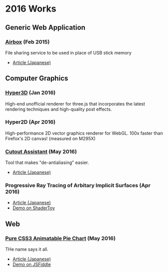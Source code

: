 2016 Works
==========

Generic Web Application
-----------------------

### [Airbox](https://a.yvt.jp/) (Feb 2015)

File sharing service to be used in place of USB stick memory

- [Article (Japanese)](http://ylog.yvt.jp/blog/2016/05/14/airbox-public-alpha/)

Computer Graphics
-----------------

### [Hyper3D](http://hyper3d.github.io/) (Jan 2016)

High-end unofficial renderer for three.js that incorporates the latest rendering techniques and high-quality post effects. 

### Hyper2D (Apr 2016)

High-performance 2D vector graphics renderer for WebGL. 100x faster than Firefox's 2D canvas! (measured on M295X)

### [Cutout Assistant](https://cdn.rawgit.com/yvt/cutout-assistant/master/index.html) (May 2016)

Tool that makes "de-antialiasing" easier.

- [Article (Japanese)](http://ylog.yvt.jp/blog/2016/05/10/cutout-assistant/)

### Progressive Ray Tracing of Arbitary Implicit Surfaces (Apr 2016)

- [Article (Japanese)](http://ylog.yvt.jp/blog/2016/04/18/progressive-ray-tracing-of-arbitrary-implicit-surfaces/)
- [Demo on ShaderToy](https://www.shadertoy.com/view/XsdSR7)

Web
----

### [Pure CSS3 Animatable Pie Chart](https://github.com/yvt/pure-css-pie/releases) (May 2016)

THe name says it all.

- [Article (Japanese)](http://ylog.yvt.jp/blog/2016/05/04/pure-css-pie/)
- [Demo on JSFiddle](https://jsfiddle.net/yvtjp/3e5g2gd6/3/)